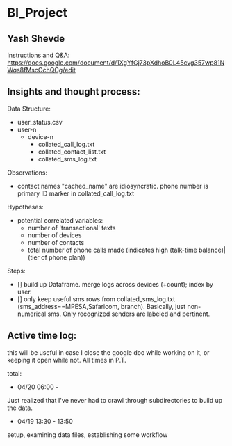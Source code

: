 # BI_Project
## Yash Shevde
Instructions and Q&A:
https://docs.google.com/document/d/1XgYfGj73pXdhoB0L45cvg357wp81NWqs8fMscOchQCg/edit

## Insights and thought process:
Data Structure:
* user_status.csv
* user-n
    * device-n
        * collated_call_log.txt
        * collated_contact_list.txt
        * collated_sms_log.txt

Observations:
* contact names "cached_name" are idiosyncratic. phone number is primary ID marker in collated_call_log.txt

Hypotheses:

* potential correlated variables:
    * number of 'transactional' texts
    * number of devices
    * number of contacts
    * total number of phone calls made 
    (indicates high (talk-time balance)|(tier of phone plan))

Steps:
- [] build up Dataframe. merge logs across devices (+count); index by user.
- [] only keep useful sms rows from collated_sms_log.txt (sms_address==MPESA,Safaricom, branch). 
Basically, just non-numerical sms. Only recognized senders are labeled and pertinent.

## Active time log:
this will be useful in case I close the google doc while working on it, or keeping it open while not.
All times in P.T.

total: 

* 04/20 06:00 - 

Just realized that I've never had to crawl through subdirectories to build up the data. 

* 04/19 13:30 - 13:50

setup, examining data files, establishing some workflow
